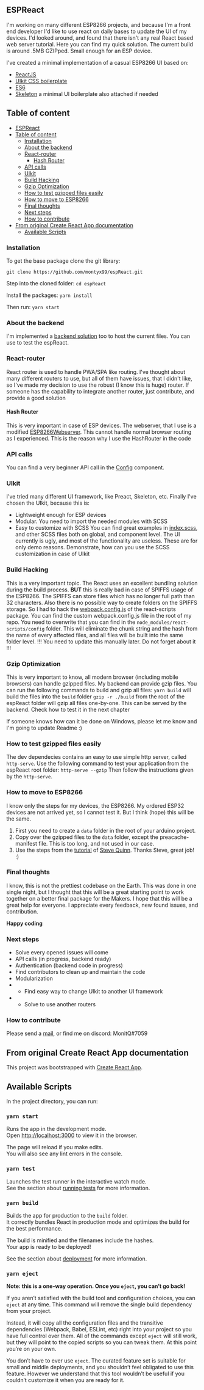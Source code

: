## ESPReact
I'm working on many different ESP8266 projects, and because I'm a front end developer I'd like to use react on daily bases to update the UI of my devices. I'd looked around, and found that there isn't any real React based web server tutorial. Here you can find my quick solution. The current build is around .5MB GZIPped. Small enough for an ESP device.

I've created a minimal implementation of a casual ESP8266 UI based on:
- [ReactJS](https://reactjs.org/)
- [UIkit CSS boilerplate](https://getuikit.com/)
- [ES6](https://developer.mozilla.org/en-US/docs/Web/JavaScript/New_in_JavaScript/ECMAScript_2015_support_in_Mozilla)
- [Skeleton](https://getskeleton.com/) a minimal UI boilerplate also attached if needed

## Table of content
- [ESPReact](#espreact)
- [Table of content](#table-of-content)
  - [Installation](#installation)
  - [About the backend](#about-the-backend)
  - [React-router](#react-router)
    - [Hash Router](#hash-router)
  - [API calls](#api-calls)
  - [UIkit](#uikit)
  - [Build Hacking](#build-hacking)
  - [Gzip Optimization](#gzip-optimization)
  - [How to test gzipped files easily](#how-to-test-gzipped-files-easily)
  - [How to move to ESP8266](#how-to-move-to-esp8266)
  - [Final thoughts](#final-thoughts)
  - [Next steps](#next-steps)
  - [How to contribute](#how-to-contribute)
- [From original Create React App documentation](#from-original-create-react-app-documentation)
  - [Available Scripts](#available-scripts)

### Installation
To get the base package clone the git library:

`git clone https://github.com/montyx99/espReact.git`

Step into the cloned folder:
`cd espReact`

Install the packages:
`yarn install`

Then run:
`yarn start`

### About the backend
I'm implemented a [backend solution](https://github.com/montyx99/espReact) too to host the current files. You can use to test the espReact.

### React-router
React router is used to handle PWA/SPA like routing. I've thought about many different routers to use, but all of them have issues, that I didn't like, so I've made my decision to use the robust (I know this is huge) router. If someone has the capability to integrate another router, just contribute, and provide a good solution

#### Hash Router
This is very important in case of ESP devices. The webserver, that I use is a modified [ESP8266Webserver](https://github.com/esp8266/Arduino/tree/master/libraries/ESP8266WebServer). This cannot handle normal browser routing as I experienced. This is the reason why I use the HashRouter in the code

### API calls
You can find a very beginner API call in the [Config](./src/views/config/config.js) component.

### UIkit
I've tried many different UI framework, like Preact, Skeleton, etc. Finally I've chosen the UIkit, because this is:
- Lightweight enough for ESP devices
- Modular. You need to import the needed modules with SCSS
- Easy to customize with SCSS
You can find great examples in [index.scss](./src/style/index.scss), and other SCSS files both on global, and component level. The UI currently is ugly, and most of the functionality are useless. These are for only demo reasons. Demonstrate, how can you use the SCSS customization in case of UIkit

### Build Hacking
This is a very important topic. The React uses an excellent bundling solution during the build process.
**BUT** this is really bad in case of SPIFFS usage of the ESP8266. The SPIFFS can store files which has no longer full path than 32 characters. Also there is no possible way to create folders on the SPIFFS storage. So I had to hack the [webpack.config.js](./webpack.config.js) of the react-scripts package. You can find the custom webpack.config.js file in the root of my repo. You need to overwrite that you can find in the `node_modules/react-scripts/config` folder. This will eliminate the chunk string and the hash from the name of every affected files, and all files will be built into the same folder level. !!! You need to update this manually later. Do not forget about it !!!

### Gzip Optimization
This is very important to know, all modern browser (including mobile browsers) can handle gzipped files. My backend can provide gzip files. You can run the following commands to build and gzip all files:
`yarn build` will build the files into the `build` folder
`gzip -r ./build` from the root of the espReact folder will gzip all files one-by-one. This can be served by the backend. Check how to test it in the next chapter

If someone knows how can it be done on Windows, please let me know and I'm going to update Readme :)

### How to test gzipped files easily
The dev dependecies contains an easy to use simple http server, called `http-serve`. Use the following command to test your application from the espReact root folder:
`http-serve --gzip`
Then follow the instructions given by the `http-serve`.

### How to move to ESP8266
I know only the steps for my devices, the ESP8266. My ordered ESP32 devices are not arrived yet, so I cannot test it. But I think (hope) this will be the same.
1. First you need to create a `data` folder in the root of your arduino project.
2. Copy over the gzipped files to the `data` folder, except the preacache-manifest file. This is too long, and not used in our case.
3. Use the steps from the [tutorial](https://www.instructables.com/id/Using-ESP8266-SPIFFS/) of [Steve Quinn](https://www.instructables.com/member/SteveQuinn/). Thanks Steve, great job! :)

### Final thoughts
I know, this is not the prettiest codebase on the Earth. This was done in one single night, but I thought that this will be a great starting point to work together on a better final package for the Makers. I hope that this will be a great help for everyone. I appreciate every feedback, new found issues, and contribution.

**Happy coding**

### Next steps
- Solve every opened issues will come
- API calls (in progress, backend ready)
- Authentication (backend code in progress)
- Find contributors to clean up and maintain the code
- Modularization
- - Find easy way to change UIkit to another UI framework
- - Solve to use another routers

### How to contribute
Please send a [mail](mailto:monty.whisp@gmail.com), or find me on discord: MonitQ#7059

## From original Create React App documentation
This project was bootstrapped with [Create React App](https://github.com/facebook/create-react-app).

## Available Scripts

In the project directory, you can run:

### `yarn start`

Runs the app in the development mode.<br />
Open [http://localhost:3000](http://localhost:3000) to view it in the browser.

The page will reload if you make edits.<br />
You will also see any lint errors in the console.

### `yarn test`

Launches the test runner in the interactive watch mode.<br />
See the section about [running tests](https://facebook.github.io/create-react-app/docs/running-tests) for more information.

### `yarn build`

Builds the app for production to the `build` folder.<br />
It correctly bundles React in production mode and optimizes the build for the best performance.

The build is minified and the filenames include the hashes.<br />
Your app is ready to be deployed!

See the section about [deployment](https://facebook.github.io/create-react-app/docs/deployment) for more information.

### `yarn eject`

**Note: this is a one-way operation. Once you `eject`, you can’t go back!**

If you aren’t satisfied with the build tool and configuration choices, you can `eject` at any time. This command will remove the single build dependency from your project.

Instead, it will copy all the configuration files and the transitive dependencies (Webpack, Babel, ESLint, etc) right into your project so you have full control over them. All of the commands except `eject` will still work, but they will point to the copied scripts so you can tweak them. At this point you’re on your own.

You don’t have to ever use `eject`. The curated feature set is suitable for small and middle deployments, and you shouldn’t feel obligated to use this feature. However we understand that this tool wouldn’t be useful if you couldn’t customize it when you are ready for it.

